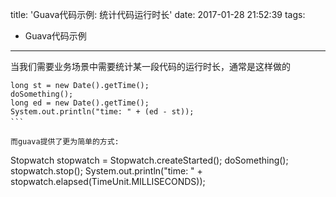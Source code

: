 title: 'Guava代码示例: 统计代码运行时长'
date: 2017-01-28 21:52:39
tags:
- Guava代码示例
---
当我们需要业务场景中需要统计某一段代码的运行时长，通常是这样做的

```
long st = new Date().getTime();
doSomething();
long ed = new Date().getTime();
System.out.println("time: " + (ed - st));
```　

而guava提供了更为简单的方式: 
```
Stopwatch stopwatch = Stopwatch.createStarted();
doSomething();
stopwatch.stop();
System.out.println("time: " + stopwatch.elapsed(TimeUnit.MILLISECONDS));
```